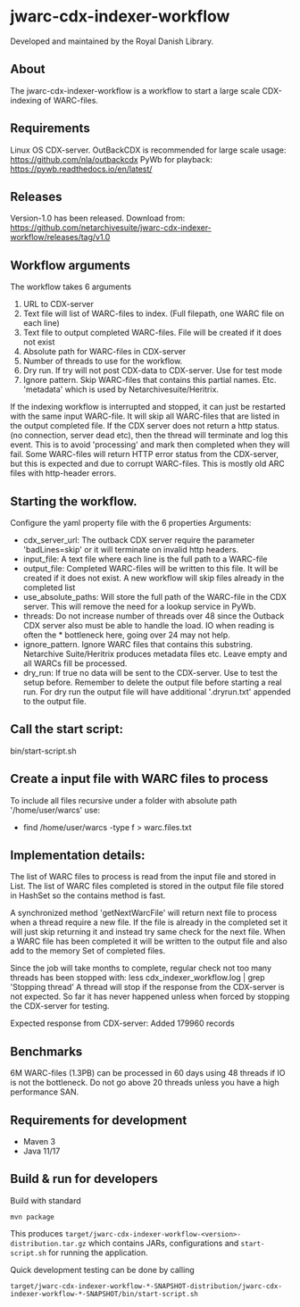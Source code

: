 # jwarc-cdx-indexer-workflow

Developed and maintained by the Royal Danish Library.


## About
The jwarc-cdx-indexer-workflow is a workflow to start a large scale CDX-indexing of WARC-files. 
 
## Requirements
Linux OS
CDX-server. OutBackCDX is  recommended for large scale usage: https://github.com/nla/outbackcdx
PyWb for playback: https://pywb.readthedocs.io/en/latest/
 
 
## Releases
Version-1.0 has been released. Download from: https://github.com/netarchivesuite/jwarc-cdx-indexer-workflow/releases/tag/v1.0
  
 
## Workflow arguments
The workflow takes 6 arguments
1) URL to CDX-server
2) Text file will list of WARC-files to index. (Full filepath, one WARC file on each line)
3) Text file to output completed WARC-files. File will be created if it does not exist
4) Absolute path for WARC-files in CDX-server
5) Number of threads to use for the workflow.
6) Dry run. If try will not post CDX-data to CDX-server. Use for test mode
7) Ignore pattern. Skip WARC-files that contains this partial names. Etc. 'metadata' which is used by Netarchivesuite/Heritrix.

If the indexing workflow is interrupted and stopped, it can just be restarted with the same input WARC-file. It will skip all WARC-files that are listed in the output completed file.
If the CDX server does not return a http status. (no connection, server dead etc), then the thread will terminate and log this event. This is to avoid 'processing' and mark then completed when they will fail. 
Some WARC-files will return HTTP error status from the CDX-server, but this is expected and due to corrupt WARC-files. This is mostly old ARC files with http-header errors.


## Starting the workflow.
Configure the yaml property file with the 6 properties
 Arguments:
 * cdx_server_url: The outback CDX server require the parameter 'badLines=skip' or it will terminate on invalid http headers.
 * input_file: A text file where each line is the full path to a WARC-file 
 * output_file: Completed WARC-files will be written to this file. It will be created if it does not exist. A new workflow will skip files already in the completed list
 * use_absolute_paths: Will store the full path of the WARC-file in the CDX server. This will remove the need for a lookup service in PyWb.
 * threads: Do not increase number of threads over 48 since the Outback CDX server also must be able to handle the load. IO when reading is often the * bottleneck here, going over 24 may not help.
 * ignore_pattern. Ignore WARC files that contains this substring. Netarchive Suite/Heritrix produces metadata files etc. Leave empty and all WARCs fill be processed.
 * dry_run: If true no data will be sent to the CDX-server. Use to test the setup before. Remember to delete the output file before starting a real run. For dry run the output file will have additional  '.dryrun.txt' appended to the output file.


## Call the start script:
bin/start-script.sh


## Create a input file with WARC files to process
To include all files recursive under a folder with absolute path '/home/user/warcs' use: 
* find /home/user/warcs -type f > warc.files.txt


## Implementation details:
The list of WARC files to process is read from the input file and stored in List<String>.
The list of WARC files completed is stored in the output file file stored in HashSet<String> so the contains method is fast.

A synchronized method 'getNextWarcFile' will return next file to process when a thread require a new file.
If the file is already in the completed set it will just skip returning it and instead try same check for the next file.
When a WARC file has been completed it will be written to the output file and also add to the memory Set of completed files.

Since the job will take months to complete, regular check not too many threads has been stopped with:
less cdx_indexer_workflow.log | grep 'Stopping thread'
A thread will stop if the response from the CDX-server is not expected.
So far it has never happened unless when forced by stopping the CDX-server for testing.
 
Expected response from CDX-server: Added 179960 records

## Benchmarks
6M WARC-files (1.3PB) can be processed in 60 days using 48 threads if IO is not the bottleneck. Do not go above 20 threads unless you have a high performance SAN.

## Requirements for development

* Maven 3                                  
* Java 11/17


## Build & run for developers

Build with standard
```
mvn package
```

This produces `target/jwarc-cdx-indexer-workflow-<version>-distribution.tar.gz` which contains JARs, configurations and
`start-script.sh` for running the application. 

Quick development testing can be done by calling
```shell
target/jwarc-cdx-indexer-workflow-*-SNAPSHOT-distribution/jwarc-cdx-indexer-workflow-*-SNAPSHOT/bin/start-script.sh
```


